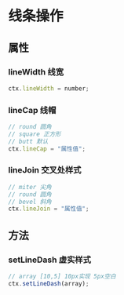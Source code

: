 # 线条操作

## 属性

### lineWidth 线宽

```js
ctx.lineWidth = number;
```

### lineCap 线帽

```js
// round 圆角
// square 正方形
// butt 默认
ctx.lineCap = "属性值";
```

### lineJoin 交叉处样式

```js
// miter 尖角
// round 圆角
// bevel 斜角
ctx.lineJoin = "属性值";
```

## 方法

### setLineDash 虚实样式

```js
// array [10,5] 10px实现 5px空白
ctx.setLineDash(array);
```
